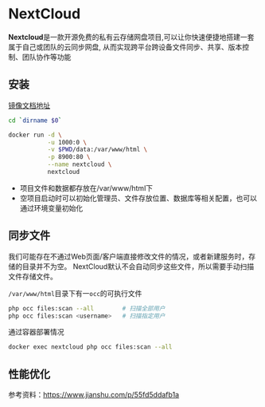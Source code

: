 # NextCloud

<strong>Nextcloud</strong>是一款开源免费的私有云存储网盘项目,可以让你快速便捷地搭建一套属于自己或团队的云同步网盘,
从而实现跨平台跨设备文件同步、共享、版本控制、团队协作等功能

## 安装
[镜像文档地址](https://hub.docker.com/_/nextcloud)

```bash
cd `dirname $0`

docker run -d \
           -u 1000:0 \
		   -v $PWD/data:/var/www/html \
           -p 8900:80 \
		   --name nextcloud \
		   nextcloud
```
* 项目文件和数据都存放在/var/www/html下
* 空项目启动时可以初始化管理员、文件存放位置、数据库等相关配置，也可以通过环境变量初始化

## 同步文件
我们可能存在不通过Web页面/客户端直接修改文件的情况，或者新建服务时，存储的目录并不为空。
NextCloud默认不会自动同步这些文件，所以需要手动扫描文件存储文件。

`/var/www/html`目录下有一`occ`的可执行文件
```bash
php occ files:scan --all        # 扫描全部用户
php occ files:scan <username>   # 扫描指定用户
```

通过容器部署情况
```bash
docker exec nextcloud php occ files:scan --all
```

## 性能优化
参考资料：https://www.jianshu.com/p/55fd5ddafb1a
